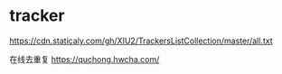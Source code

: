 # tracker
https://cdn.staticaly.com/gh/XIU2/TrackersListCollection/master/all.txt


在线去重复
https://quchong.hwcha.com/
